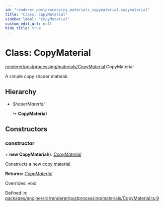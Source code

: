 ```yaml
---
id: "renderer_postprocessing_materials_copymaterial.copymaterial"
title: "Class: CopyMaterial"
sidebar_label: "CopyMaterial"
custom_edit_url: null
hide_title: true
---
```


# Class: CopyMaterial

[renderer/postprocessing/materials/CopyMaterial](../modules/renderer_postprocessing_materials_copymaterial.md).CopyMaterial

A simple copy shader material.

## Hierarchy

* *ShaderMaterial*

  ↳ **CopyMaterial**

## Constructors

### constructor

\+ **new CopyMaterial**(): [*CopyMaterial*](renderer_postprocessing_materials_copymaterial.copymaterial.md)

Constructs a new copy material.

**Returns:** [*CopyMaterial*](renderer_postprocessing_materials_copymaterial.copymaterial.md)

Overrides: void

Defined in: [packages/engine/src/renderer/postprocessing/materials/CopyMaterial.ts:9](https://github.com/xr3ngine/xr3ngine/blob/716a06460/packages/engine/src/renderer/postprocessing/materials/CopyMaterial.ts#L9)
